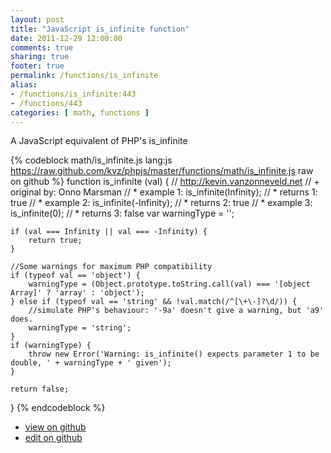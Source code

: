 ```yaml
---
layout: post
title: "JavaScript is_infinite function"
date: 2011-12-29 12:00:00
comments: true
sharing: true
footer: true
permalink: /functions/is_infinite
alias:
- /functions/is_infinite:443
- /functions/443
categories: [ math, functions ]
---
```

A JavaScript equivalent of PHP's is_infinite
<!-- more -->
{% codeblock math/is_infinite.js lang:js https://raw.github.com/kvz/phpjs/master/functions/math/is_infinite.js raw on github %}
function is_infinite (val) {
    // http://kevin.vanzonneveld.net
    // +   original by: Onno Marsman
    // *     example 1: is_infinite(Infinity);
    // *     returns 1: true
    // *     example 2: is_infinite(-Infinity);
    // *     returns 2: true
    // *     example 3: is_infinite(0);
    // *     returns 3: false
    var warningType = '';

    if (val === Infinity || val === -Infinity) {
        return true;
    }

    //Some warnings for maximum PHP compatibility
    if (typeof val == 'object') {
        warningType = (Object.prototype.toString.call(val) === '[object Array]' ? 'array' : 'object');
    } else if (typeof val == 'string' && !val.match(/^[\+\-]?\d/)) {
        //simulate PHP's behaviour: '-9a' doesn't give a warning, but 'a9' does.
        warningType = 'string';
    }
    if (warningType) {
        throw new Error('Warning: is_infinite() expects parameter 1 to be double, ' + warningType + ' given');
    }

    return false;
}
{% endcodeblock %}
<ul>
 <li><a href="https://github.com/kvz/phpjs/blob/master/functions/math/is_infinite.js">view on github</a></li>
 <li><a href="https://github.com/kvz/phpjs/edit/master/functions/math/is_infinite.js">edit on github</a></li>
</ul>
